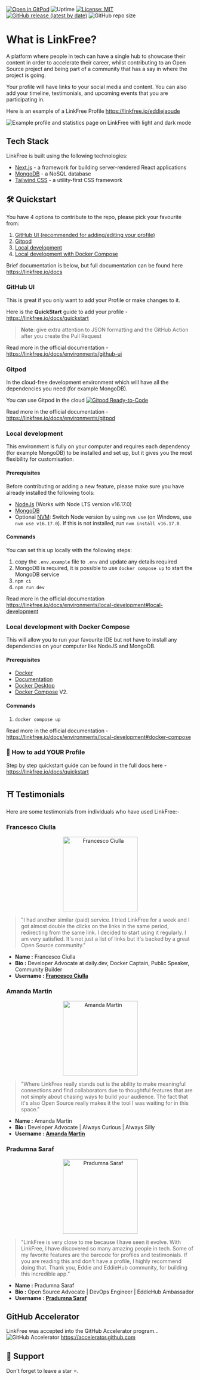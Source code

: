 [![Open in GitPod](https://img.shields.io/badge/Gitpod-Ready--to--Code-blue?logo=gitpod)](https://gitpod.io/#https://github.com/EddieHubCommunity/LinkFree) ![Uptime](https://img.shields.io/endpoint?url=https%3A%2F%2Fraw.githubusercontent.com%2FEddieHubCommunity%2Fmonitoring%2Fmaster%2Fapi%2Flink-free-linkfree-io%2Fuptime.json) [![License: MIT](https://img.shields.io/badge/License-MIT-yellow.svg)](https://opensource.org/licenses/MIT) [![GitHub release (latest by date)](https://img.shields.io/github/v/release/EddieHubCommunity/LinkFree)](https://github.com/EddieHubCommunity/LinkFree/releases) ![GitHub repo size](https://img.shields.io/github/repo-size/EddieHubCommunity/LinkFree)

# What is LinkFree?

A platform where people in tech can have a single hub to showcase their content in order to accelerate their career, whilst contributing to an Open Source project and being part of a community that has a say in where the project is going.

Your profile will have links to your social media and content. You can also add your timeline, testimonials, and upcoming events that you are participating in.

Here is an example of a LinkFree Profile https://linkfree.io/eddiejaoude

![Example profile and statistics page on LinkFree with light and dark mode](https://user-images.githubusercontent.com/624760/230707268-1f8f1487-6524-4c89-aae2-ab45f0e17f39.png)

## Tech Stack

LinkFree is built using the following technologies:

- [Next.js](https://nextjs.org/) - a framework for building server-rendered React applications
- [MongoDB](https://www.mongodb.com/) - a NoSQL database
- [Tailwind CSS](https://tailwindcss.com/) - a utility-first CSS framework      
 

## 🛠️ Quickstart

You have 4 options to contribute to the repo, please pick your favourite from:

1. [GitHub UI (recommended for adding/editing your profile)](https://github.com/EddieHubCommunity/LinkFree#github-ui)
2. [Gitpod](https://github.com/EddieHubCommunity/LinkFree#gitpod)
3. [Local development](https://github.com/EddieHubCommunity/LinkFree#local-development)
4. [Local development with Docker Compose](https://github.com/EddieHubCommunity/LinkFree#local-development-with-docker-compose)

Brief documentation is below, but full documentation can be found here https://linkfree.io/docs

### GitHub UI

This is great if you only want to add your Profile or make changes to it.

Here is the **QuickStart** guide to add your profile - https://linkfree.io/docs/quickstart

> **Note**: give extra attention to JSON formatting and the GitHub Action after you create the Pull Request

Read more in the official documentation - https://linkfree.io/docs/environments/github-ui

### Gitpod

In the cloud-free development environment which will have all the dependencies you need (for example MongoDB).

You can use Gitpod in the cloud [![Gitpod Ready-to-Code](https://img.shields.io/badge/Gitpod-Ready--to--Code-blue?logo=gitpod)](https://gitpod.io/#https://github.com/EddieHubCommunity/LinkFree/)

Read more in the official documentation - https://linkfree.io/docs/environments/gitpod 

### Local development

This environment is fully on your computer and requires each dependency (for example MongoDB) to be installed and set up, but it gives you the most flexibility for customisation.

#### Prerequisites

Before contributing or adding a new feature, please make sure you have already installed the following tools:

- [NodeJs](https://nodejs.org/en/download/) (Works with Node LTS version v16.17.0)
- [MongoDB](https://www.mongodb.com/home)
- Optional [NVM](https://github.com/nvm-sh/nvm): Switch Node version by using `nvm use` (on Windows, use `nvm use v16.17.0`). If this is not installed, run `nvm install v16.17.0`.

#### Commands

You can set this up locally with the following steps:

1. copy the `.env.example` file to `.env` and update any details required
1. MongoDB is required, it is possible to use `docker compose up` to start the MongoDB service
1. `npm ci`
1. `npm run dev`

Read more in the official documentation https://linkfree.io/docs/environments/local-development#local-development

### Local development with Docker Compose

This will allow you to run your favourite IDE but not have to install any dependencies on your computer like NodeJS and MongoDB.

#### Prerequisites

- [Docker](https://www.docker.com/)
- [Documentation](https://docs.docker.com/config/containers/resource_constraints/)
- [Docker Desktop](https://www.docker.com/products/docker-desktop/)
- [Docker Compose](https://github.com/docker/compose) V2.

#### Commands

1. `docker compose up` 

Read more in the official documentation - https://linkfree.io/docs/environments/local-development#docker-compose

### 🙂 How to add YOUR Profile

Step by step quickstart guide can be found in the full docs here - https://linkfree.io/docs/quickstart

<!-- Testimonials STARTs Here -->

## ⛩️ Testimonials

Here are some testimonials from individuals who have used LinkFree:- 

<!-- Section 1 -->

### Francesco Ciulla

<p align="center">
  <img src="https://github.com/FrancescoXX.png" alt="Francesco Ciulla" width="200" height="200">
</p>

> "I had another similar (paid) service. I tried LinkFree for a week and  I got almost double the clicks on the links in the same period, redirecting from the same link. I decided to start using it regularly. I am very satisfied. It's not just a list of links but it's backed by a great Open Source community."

- **Name :** Francesco Ciulla
- **Bio :** Developer Advocate at daily.dev, Docker Captain, Public Speaker, Community Builder
- **Username :** <strong><a href="https://linkfree.io/FrancescoXX">Francesco Ciulla</a></strong>

<!-- Section 2 -->

### Amanda Martin

<p align="center">
  <img src="https://github.com/amandamartin-dev.png" alt="Amanda Martin" width="200" height="200">
</p>

> "Where LinkFree really stands out is the ability to make meaningful connections and find collaborators due to thoughtful features that are not simply about chasing ways to build your audience. The fact that it's also Open Source really makes it the tool I was waiting for in this space."

- **Name :** Amanda Martin
- **Bio :** Developer Advocate | Always Curious | Always Silly
- **Username :** <strong><a href="https://linkfree.io/amandamartin-dev">Amanda Martin</a></strong>

<!-- Section 3 -->

### Pradumna Saraf

<p align="center">
  <img src="https://github.com/Pradumnasaraf.png" alt="Pradumna Saraf" width="200" height="200">
</p>

> "LinkFree is very close to me because I have seen it evolve. With LinkFree, I have discovered so many amazing people in tech. Some of my favorite features are the barcode for profiles and testimonials. If you are reading this and don't have a profile, I highly recommend doing that. Thank you, Eddie and EddieHub community, for building this incredible app."

- **Name :** Pradumna Saraf
- **Bio :** Open Source Advocate | DevOps Engineer | EddieHub Ambassador
- **Username :** <strong><a href="https://linkfree.io/Pradumnasaraf">Pradumna Saraf</a></strong>

<!-- Testimonials ENDs Here -->

## GitHub Accelerator

LinkFree was accepted into the GitHub Accelerator program...
![GitHub Accelerator](https://user-images.githubusercontent.com/624760/235968674-01cc3149-f9c3-48e2-9dc5-677789de8456.png)
https://accelerator.github.com

## 🙏 Support

Don't forget to leave a star ⭐️.
